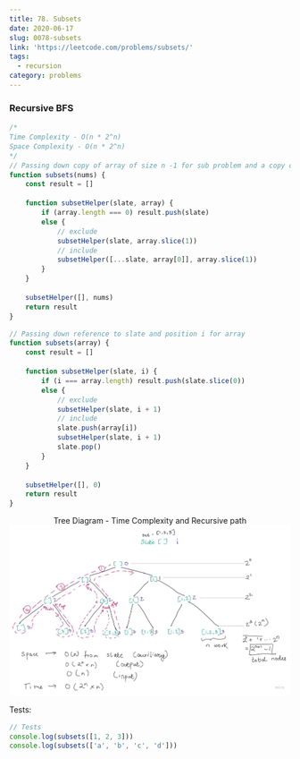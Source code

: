 ```yaml
---
title: 78. Subsets
date: 2020-06-17
slug: 0078-subsets
link: 'https://leetcode.com/problems/subsets/'
tags:
  - recursion
category: problems
---
```


### Recursive BFS

```js
/* 
Time Complexity - O(n * 2^n)
Space Complexity - O(n * 2^n)
*/
// Passing down copy of array of size n -1 for sub problem and a copy of slate for include
function subsets(nums) {
	const result = []

	function subsetHelper(slate, array) {
		if (array.length === 0) result.push(slate)
		else {
			// exclude
			subsetHelper(slate, array.slice(1))
			// include
			subsetHelper([...slate, array[0]], array.slice(1))
		}
	}

	subsetHelper([], nums)
	return result
}
```

```js
// Passing down reference to slate and position i for array
function subsets(array) {
	const result = []

	function subsetHelper(slate, i) {
		if (i === array.length) result.push(slate.slice(0))
		else {
			// exclude
			subsetHelper(slate, i + 1)
			// include
			slate.push(array[i])
			subsetHelper(slate, i + 1)
			slate.pop()
		}
	}

	subsetHelper([], 0)
	return result
}
```

<span style="display:block; text-align: center;">Tree Diagram - Time Complexity and Recursive path</span>
![Subsets diagram](./0078-subsets.jpg)

Tests:

```js
// Tests
console.log(subsets([1, 2, 3]))
console.log(subsets(['a', 'b', 'c', 'd']))
```
